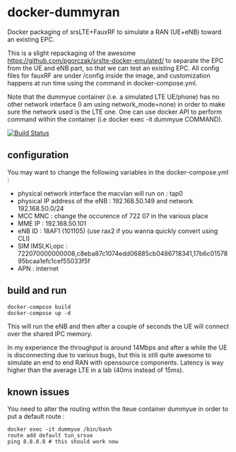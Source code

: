 # docker-dummyran
Docker packaging of srsLTE+FauxRF to simulate a RAN (UE+eNB) toward an existing EPC.

This is a slight repackaging of the awesome https://github.com/pgorczak/srslte-docker-emulated/ to separate the EPC from the UE and eNB part, so that we can test an existing EPC. All config files for fauxRF are under /config inside the image, and customization happens at run time using the command in docker-compose.yml.

Note that the dummyue container (i.e. a simulated LTE UE/phone) has no other network interface (I am using network_mode=none) in order to make sure the network used is the LTE one. One can use docker API to perform command within the container (i.e docker exec -it dummyue COMMAND).

[![Build Status](https://travis-ci.org/ravens/docker-dummyran.svg?branch=master)](https://travis-ci.org/ravens/docker-dummyran)

## configuration

You may want to change the following variables in the docker-compose.yml : 
* physical network interface the macvlan will run on : tap0
* physical IP address of the eNB : 192.168.50.149 and network 192.168.50.0/24
* MCC MNC : change the occurence of 722 07 in the various place
* MME IP : 192.168.50.101
* eNB ID : 18AF1 (101105) (use rax2 if you wanna quickly convert using CLI)
* SIM IMSI,Ki,opc : 722070000000008,c8eba87c1074edd06885cb0486718341,17b6c0157895bcaa1efc1cef55033f5f
* APN : internet

## build and run 

```
docker-compose build
docker-compose up -d 
```

This will run the eNB and then after a couple of seconds the UE will connect over the shared IPC memory.

In my experience the throughput is around 14Mbps and after a while the UE is disconnecting due to various bugs, but this is still quite awesome to simulate an end to end RAN with opensource components. Latency is way higher than the average LTE in a lab (40ms instead of 15ms). 

## known issues

You need to alter the routing within the lteue container dummyue in order to put a default route :
```
docker exec -it dummyue /bin/bash
route add default tun_srsue
ping 8.8.8.8 # this should work now
``` 

